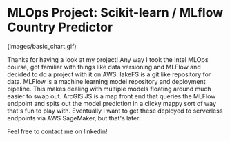 # MLOps Project: Scikit-learn / MLflow Country Predictor
(images/basic_chart.gif)

Thanks for having a look at my project! Any way I took the Intel MLOps course, got familiar with things like data versioning and MLFlow and decided to do a project with it on AWS. 
lakeFS is a git like repository for data. MLFlow is a machine learning model repository and deployment pipeline. This makes dealing with multiple models floating around much easier to swap out. ArcGIS JS is a map front end that queries the MLFlow endpoint and spits out the model prediction in a clicky mappy sort of way that's fun to play with. Eventually I want to get these deployed to serverless endpoints via AWS SageMaker, but that's later.

Feel free to contact me on linkedin!
